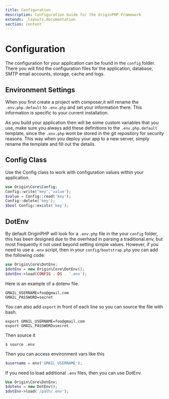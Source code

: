 ```yaml
---
title: Configuration
description: Configuration Guide for the OriginPHP Framework
extends: _layouts.documentation
section: content
---
```

# Configuration

The configuration for your application can be found in the `config` folder. There you will find the configuration files for the application, database, SMTP email accounts, storage, cache and logs.

## Environment Settings

When you first create a project with composer,it will rename the `.env.php.default` to `.env.php` and set your information there. This information is specific to your current installation. 

As you build your application then will be some custom variables that you use, make sure you always add these definitions to the `.env.php.default` template, since the `.env.php` wont be stored in the git repository for security reasons. This way when you deploy your app to a new server, simply rename the template and fill out the details.

## Config Class

Use the Config class to work with configuration values within your application.

```php
use Origin\Core\Config;
Config::write('key','value');
$value = Config::read('key');
Config::delete('key');
$bool Config::exists('key');
```


## DotEnv

By default OriginPHP will look for a `.env.php` file in the your `config` folder, this has been designed due to the overhead in parsing a traditional.env, but most frequently it not used beyond setting simple values. However, if you need to use a `.env` script, then in your `config/bootstrap.php` you can add the following code:

```php
use Origin\Core\DotEnv;
$dotEnv = new Origin\Core\DotEnv();
$dotEnv->load(CONFIG . DS . '.env');
```

Here is an example of a dotenv file.

```linux
GMAIL_USERNAME=foo@gmail.com
GMAIL_PASSWORD=secret
```

You can also add `export` in front of each line so you can source the file with bash.

```linux
export GMAIL_USERNAME=foo@gmail.com
export GMAIL_PASSWORD=secret
```

Then source it

```linux
$ source .env
```

Then you can access environment vars like this

```php
$username = env('GMAIL_USERNAME');
```

If you need to load additional `.env` files, then you can use DotEnv.

```php
Use Origin\Core\DotEnv;
$dotenv = new DotEnv();
$dotEnv->load('/path/.env');
```